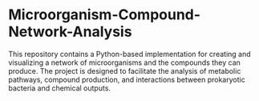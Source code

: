 # Microorganism-Compound-Network-Analysis
This repository contains a Python-based implementation for creating and visualizing a network of microorganisms and the compounds they can produce. The project is designed to facilitate the analysis of metabolic pathways, compound production, and interactions between prokaryotic bacteria and chemical outputs.
